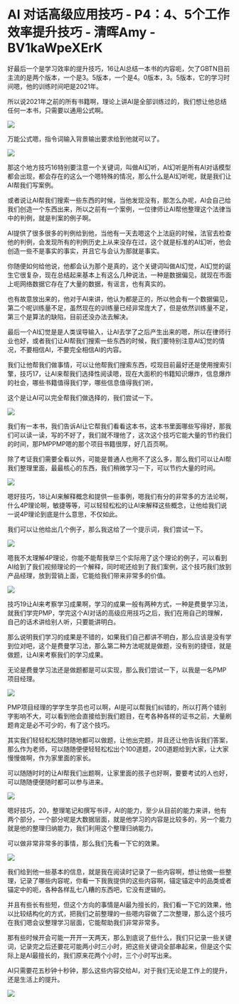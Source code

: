 # AI 对话高级应用技巧 - P4：4、5个工作效率提升技巧 - 清晖Amy - BV1kaWpeXErK

好最后一个是学习效率的提升技巧，16让AI总结一本书的内容呃，欠了GBTN目前主流的是两个版本，一个是3。5版本，一个是4。0版本，3。5版本，它的学习时间嗯，他的训练时间吧是2021年。

所以说2021年之前的所有书籍啊，理论上讲AI是全部训练过的，我们想让他总结任何一本书，只需要以通用公式啊。



![](img/4883389a50007862db780113effb60fc_1.png)

万能公式嗯，指令词输入背景输出要求给到他就可以了。

![](img/4883389a50007862db780113effb60fc_3.png)

那这个地方技巧16特别要注意一个关键词，叫做AI幻听，AI幻听是所有AI对话模型都会出现，都会存在的这么一个嗯特殊的情况，那么什么是AI幻听呢，就是我们让AI帮我们写案例。

或者说让AI帮我们搜索一些东西的时候，当他发现没有，那怎么办呢，AI会自己给我们创造一个东西出来，所以之前有一个案例，一位律师让AI帮他整理这个法律当中的判例，就是判案的例子啊。

AI提供了很多很多的判例给到他，当他有一天去嗯这个上法庭的时候，法官去检查他的判例，会发现所有的判例历史上从来没存在过，这个就是标准的AI幻听，他会创造一些不是事实的事实，并且它与会认为那就是事实。

你随便如何给他说，他都会认为那个是真的，这个关键词叫做AI幻觉，AI幻觉的诞生它很复杂，现在总结起来基本上有这么几种说法，一种是数据偏见，就现在市面上呃网络数据它存在了大量的数据，有谣言，也有真实的。

也有故意放出来的，他对于AI来讲，他认为都是正的，所以他会有一个数据偏见，第二个呢训练量不足，虽然现在的训练量已经非常庞大了，但是依然训练量不足，第三个是算法的缺陷，目前还没办法去解决。

最后一个AI幻觉是是人类误导输入，让AI去学了之后产生出来的嗯，所以在律师行业也好，或者我们让AI帮我们搜索一些东西的时候，我们要特别注意AI幻觉的情况，不要相信AI，不要完全相信AI的内容。

我们让他帮我们做事情，可以让他帮我们搜索东西，哎现目前最好还是使用搜索引擎，技巧17，让AI来帮我们选择性阅读嗯，现在大面积的书籍知识爆炸，信息爆炸的社会，哪些书籍值得我们学，哪些信息值得我们听。

这个是让AI可以完全帮我们做选择的，我们尝试一下。

![](img/4883389a50007862db780113effb60fc_5.png)

我们有一本书，我们告诉AI让它帮我们看看这本书，这本书里面哪些写得好，那我们可以读一读，写的不好了，我们就不理他了，这次这个技巧它能大量的节约我们的时间，那PMPPMP嗯的那个项目书籍很厚，好几百页啊。

除了考证我们需要全看以外，可能是普通人也用不了这么多，那么我们可以让AI帮我们整理里面，最最核心的东西，我们稍微学习一下，可以节约大量的时间。



![](img/4883389a50007862db780113effb60fc_7.png)

嗯好技巧，18让AI来解释概念和提供一些事例，嗯我们有分的非常多的方法论啊，什么4P理论啊，敏捷等等，可以轻轻松松的让AI来解释这些概念，让他给我们说一说4P理论到底是什么意思，不仅如此。

我们可以让他给出几个例子，那么我这给了一个提示词，我们尝试一下。

![](img/4883389a50007862db780113effb60fc_9.png)

嗯我不太理解4P理论，你能不能帮我举三个实际用了这个理论的例子，可以看到AI给到了我们视频理论的一个解释，同时呢还给到了我们案例，这个技巧我们放到产品经理，放到营销上面，它能给我们带来非常多的价值。



![](img/4883389a50007862db780113effb60fc_11.png)

技巧19让AI来考察学习成果啊，学习的成果一般有两种方式，一种是费曼学习法，就我们学完PMP，学完这个AI对话的高级应用技巧之后，我们在用自己的理解，自己的话术讲给别人听，只要能讲明白。

那么说明我们学习的成果是不错的，如果我们自己都讲不明白，那么应该是没有学到位对吧，这个是费曼学习法，那么第二种方法呢就是做题，没有别的捷径，就是做题，让AI来考察我们的学习成果。

无论是费曼学习法还是做题都是可以实现，那么我们尝试一下，以我是一名PMP项目经理。

![](img/4883389a50007862db780113effb60fc_13.png)

PMP项目经理的学学生学员也可以啊，AI是可以帮我们纠错的，所以打两个错别字影响不大，可以看到他会直接给到我们题目，在考各种各样的证书之前，大量刷题肯定是必不可少的，有了这个技巧。

其实我们轻轻松松随时随地都可以做题，让他出完题，并且还让他告诉我们答案，那么作为老师，可以随随便便轻轻松松出个100道题，200道题给到大家，让大家慢慢做啊，作为家里面的家长。

可以随随时时的让AI帮我们出题啊，让家里面的孩子也好啊，要要考试的人也好，可以随随便便随时都可以参与进来。



![](img/4883389a50007862db780113effb60fc_15.png)

嗯好技巧，20，整理笔记和撰写书评，AI的能力，至少从目前的能力来讲，他有两个部分，一个部分呢是大数据层面，就是他学习的内容是比较多的，另一个能力就是他的整理归纳能力，我们利用这个整理归纳能力。

可以做非常非常多的事情，那么我们先看一下它的效果。

![](img/4883389a50007862db780113effb60fc_17.png)

我们给到他一些基本的信息，就是我在阅读时记录了一些内容啊，想让他做一些整理，记录了哪些内容呢，你看一下我我提供的这些内容啊，锚定锚定中的品类或者锚定中的呃，各种各样乱七八糟的东西吧，它没有逻辑的。

并且有些长有些短，但这个方向的事情是AI最为擅长的，我们看一下它的效果，他以比较结构化的方式，把我们之前整理的一些嗯内容做了二次整理，那么这个技巧在我们嗯会议整理学习层面，它能帮助我们非常非常多。

那有些时候开会可能一开开一天两天，那么到底说了些什么，我们只记录一些关键词，记录完之后还要花可能两小时三小时，把这些关键词全部串起来，但是这个实际上是AI最擅长的，我们原来花两个小时，三个小时写出来。

AI只需要花五秒钟十秒钟，那么这些内容交给AI，对于我们无论是工作上的提升，还是生活上的提升。

![](img/4883389a50007862db780113effb60fc_19.png)